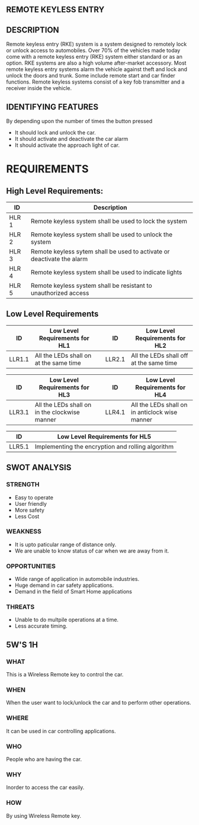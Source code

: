## REMOTE KEYLESS ENTRY
## DESCRIPTION
Remote keyless entry (RKE) system is a system designed to remotely lock or unlock access to automobiles. Over 70% of the vehicles made today come with a remote keyless entry (RKE) system either standard or as an option. RKE systems are also a high volume after-market accessory. Most remote keyless entry systems alarm the vehicle against theft and lock and unlock the doors and trunk. Some include remote start and car finder functions.
Remote keyless systems consist of a key fob transmitter and a receiver inside the vehicle.

## IDENTIFYING FEATURES
By depending upon the number of times the button pressed
* It should lock and unlock the car.
* It should activate and deactivate the car alarm
* It should activate the approach light of car.

# REQUIREMENTS
 
 ## High Level Requirements:

ID     | Description
-------| -----------------------------------------
HLR 1  |Remote keyless system shall be used to lock the system
HLR 2  |Remote keyless system shall be used to unlock the system
HLR 3  |Remote keyless sytem shall be used to activate or deactivate the alarm
HLR 4  |Remote keyless system shall be used to indicate lights 
HLR 5  |Remote keyless system shall be resistant to unauthorized access

## Low Level Requirements

| ID | Low Level Requirements for HL1|       |ID | Low Level Requirements for HL2|  
| -------- | -------------- | ---- |-------- | -------------- |  
| LLR1.1 | All the LEDs shall on at the same time  | | LLR2.1 | All the LEDs shall off at the same time | 


| ID | Low Level Requirements for HL3|       |ID | Low Level Requirements for HL4|
| -------- | -------------- | ---- |-------- | -------------- |
| LLR3.1 | All the LEDs shall on in the clockwise manner  | | LLR4.1 | All the LEDs shall on in anticlock wise manner  |

| ID | Low Level Requirements for HL5|       
| -------- | -------------- | 
| LLR5.1 | Implementing the encryption and rolling algorithm  | 


## SWOT ANALYSIS

### STRENGTH

  * Easy to operate
  * User friendly
  * More safety
  * Less Cost

### WEAKNESS

  * It is upto paticular range of distance only.
  * We are unable to know status of car when we are away from it.

### OPPORTUNITIES

  * Wide range of application in automobile industries.
  * Huge demand in car safety applications.
  * Demand in the field of Smart Home applications

### THREATS

  * Unable to do multpile operations at a time.
  * Less accurate timing.

## 5W'S 1H

### WHAT
   This is a Wireless Remote key to control the car.
### WHEN
   When the user want to lock/unlock the car and to perform other operations.
### WHERE
   It can be used in car controlling applications.
### WHO
   People who are having the car.
### WHY
   Inorder to access the car easily.
### HOW
   By using Wireless Remote key.  
